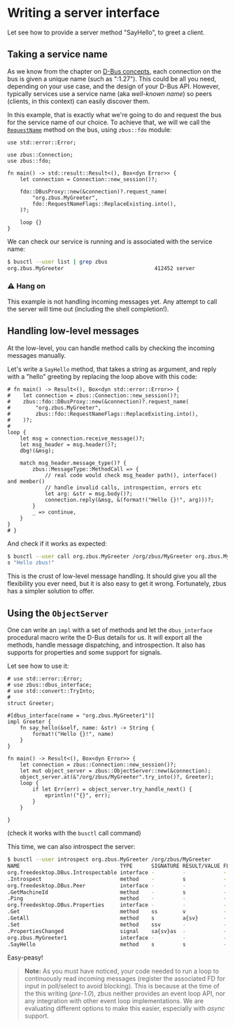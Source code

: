 # Writing a server interface

Let see how to provide a server method "SayHello", to greet a client.

## Taking a service name

As we know from the chapter on [D-Bus concepts], each connection on the bus is given a unique name
(such as ":1.27"). This could be all you need, depending on your use case, and the design of your
D-Bus API. However, typically services use a service name (aka *well-known name*) so peers (clients,
in this context) can easily discover them.

In this example, that is exactly what we're going to do and request the bus for the service name of
our choice. To achieve that, we will we call the [`RequestName`] method on the bus, using
`zbus::fdo` module:

```rust,no_run
use std::error::Error;

use zbus::Connection;
use zbus::fdo;

fn main() -> std::result::Result<(), Box<dyn Error>> {
    let connection = Connection::new_session()?;

    fdo::DBusProxy::new(&connection)?.request_name(
        "org.zbus.MyGreeter",
        fdo::RequestNameFlags::ReplaceExisting.into(),
    )?;

    loop {}
}
```

We can check our service is running and is associated with the service name:

```bash
$ busctl --user list | grep zbus
org.zbus.MyGreeter                             412452 server            elmarco :1.396        user@1000.service -       -
```

### ⚠ Hang on

This example is not handling incoming messages yet. Any attempt to call the
server will time out (including the shell completion!).

## Handling low-level messages

At the low-level, you can handle method calls by checking the incoming messages
manually.

Let's write a `SayHello` method, that takes a string as argument, and reply with
a "hello" greeting by replacing the loop above with this code:

```rust,no_run
# fn main() -> Result<(), Box<dyn std::error::Error>> {
#    let connection = zbus::Connection::new_session()?;
#    zbus::fdo::DBusProxy::new(&connection)?.request_name(
#        "org.zbus.MyGreeter",
#        zbus::fdo::RequestNameFlags::ReplaceExisting.into(),
#    )?;
#
loop {
    let msg = connection.receive_message()?;
    let msg_header = msg.header()?;
    dbg!(&msg);

    match msg_header.message_type()? {
        zbus::MessageType::MethodCall => {
            // real code would check msg_header path(), interface() and member()
            // handle invalid calls, introspection, errors etc
            let arg: &str = msg.body()?;
            connection.reply(&msg, &(format!("Hello {}!", arg)))?;
        }
        _ => continue,
    }
}
# }
```

And check if it works as expected:

```bash
$ busctl --user call org.zbus.MyGreeter /org/zbus/MyGreeter org.zbus.MyGreeter1 SayHello s "zbus"
s "Hello zbus!"
```
This is the crust of low-level message handling. It should give you all the
flexibility you ever need, but it is also easy to get it wrong. Fortunately,
zbus has a simpler solution to offer.

## Using the `ObjectServer`

One can write an `impl` with a set of methods and let the `dbus_interface`
procedural macro write the D-Bus details for us. It will export all the methods,
handle message dispatching, and introspection. It also has supports for
properties and some support for signals.

Let see how to use it:

```rust,no_run
# use std::error::Error;
# use zbus::dbus_interface;
# use std::convert::TryInto;
#
struct Greeter;

#[dbus_interface(name = "org.zbus.MyGreeter1")]
impl Greeter {
    fn say_hello(&self, name: &str) -> String {
        format!("Hello {}!", name)
    }
}

fn main() -> Result<(), Box<dyn Error>> {
    let connection = zbus::Connection::new_session()?;
    let mut object_server = zbus::ObjectServer::new(&connection);
    object_server.at(&"/org/zbus/MyGreeter".try_into()?, Greeter);
    loop {
        if let Err(err) = object_server.try_handle_next() {
            eprintln!("{}", err);
        }
    }

}
```

(check it works with the `busctl` call command)

This time, we can also introspect the server:

```bash
$ busctl --user introspect org.zbus.MyGreeter /org/zbus/MyGreeter
NAME                                TYPE      SIGNATURE RESULT/VALUE FLAGS
org.freedesktop.DBus.Introspectable interface -         -            -
.Introspect                         method    -         s            -
org.freedesktop.DBus.Peer           interface -         -            -
.GetMachineId                       method    -         s            -
.Ping                               method    -         -            -
org.freedesktop.DBus.Properties     interface -         -            -
.Get                                method    ss        v            -
.GetAll                             method    s         a{sv}        -
.Set                                method    ssv       -            -
.PropertiesChanged                  signal    sa{sv}as  -            -
org.zbus.MyGreeter1                 interface -         -            -
.SayHello                           method    s         s            -
```

Easy-peasy!

> **Note:** As you must have noticed, your code needed to run a loop to continuously read incoming
messages (register the associated FD for input in poll/select to avoid blocking). This is because
at the time of the this writing (*pre-1.0*), zbus neither provides an event loop API, nor any
integration with other event loop implementations. We are evaluating different options to make this
easier, especially with *async* support.

[D-Bus concepts]: concepts.html#bus-name--service-name
[`RequestName`]: https://dbus.freedesktop.org/doc/dbus-specification.html#bus-messages-request-name
